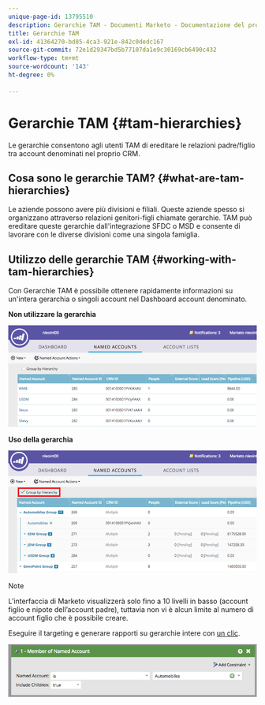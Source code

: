 ```yaml
---
unique-page-id: 13795510
description: Gerarchie TAM - Documenti Marketo - Documentazione del prodotto
title: Gerarchie TAM
exl-id: 41364270-bd85-4ca3-921e-842c0dedc167
source-git-commit: 72e1d29347bd5b77107da1e9c30169cb6490c432
workflow-type: tm+mt
source-wordcount: '143'
ht-degree: 0%

---
```


# Gerarchie TAM {#tam-hierarchies}

Le gerarchie consentono agli utenti TAM di ereditare le relazioni padre/figlio tra account denominati nel proprio CRM.

## Cosa sono le gerarchie TAM? {#what-are-tam-hierarchies}

Le aziende possono avere più divisioni e filiali. Queste aziende spesso si organizzano attraverso relazioni genitori-figli chiamate gerarchie. TAM può ereditare queste gerarchie dall&#39;integrazione SFDC o MSD e consente di lavorare con le diverse divisioni come una singola famiglia.

## Utilizzo delle gerarchie TAM {#working-with-tam-hierarchies}

Con Gerarchie TAM è possibile ottenere rapidamente informazioni su un&#39;intera gerarchia o singoli account nel Dashboard account denominato.

**Non utilizzare la gerarchia**

![](assets/before.png)

**Uso della gerarchia**

![](assets/after.png)

>[!NOTE]
>
>L’interfaccia di Marketo visualizzerà solo fino a 10 livelli in basso (account figlio e nipote dell’account padre), tuttavia non vi è alcun limite al numero di account figlio che è possibile creare.

Eseguire il targeting e generare rapporti su gerarchie intere con [un clic](/help/marketo/product-docs/target-account-management/engage/account-filters.md#member-of-named-account).

![](assets/member.png)
